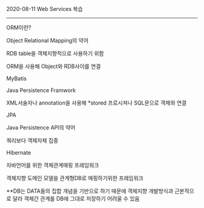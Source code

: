 2020-08-11 Web Services 복습

---

ORM이란?

Object Relational Mapping의 약어

RDB table을 객체지향적으로 사용하기 위함

ORM을 사용해 Object와 RDB사이를 연결



MyBatis

Java Persistence Framwork

XML서술자나 annotation을 사용해 *stored 프로시져나 SQL문으로 객체와 연결



JPA

Java Persistence API의 약어

쿼리보다 객체자체 집중



Hibernate

자바언어를 위한 객체관계매핑 프레임워크

객체지향 도메인 모델을 관계형DB로 매핑하기위한 프레임워크



**DB는 DATA들의 집합 개념을 기반으로 하기 때문에 객체지향 개발방식과 근본적으로 달라 객체간 관계를 DB에 그대로 저장하기 어려울 수 있음

